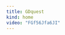 ```yaml
---
title: GDquest
kind: home
video: "FGf56Jfa6JI"
---
```


<!--## Become a better game artist!

On **GDquest**, you will find **dozens of free tutorials** to improve your 2d game art skills. They cover a wide range of techniques that professionals use in their daily work. All that using Krita, a powerful open source program.

Let's head on to the course and [learn 2d game art]({{< ref "krita/index.md" >}})!-->
